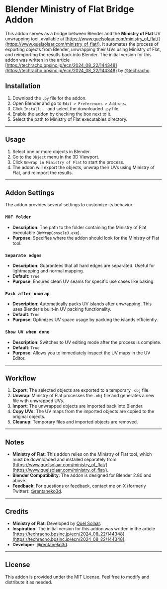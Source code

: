 # Blender Ministry of Flat Bridge Addon

This addon serves as a bridge between Blender and the **Ministry of Flat** UV unwrapping tool, available at [https://www.quelsolaar.com/ministry_of_flat/](https://www.quelsolaar.com/ministry_of_flat/). It automates the process of exporting objects from Blender, unwrapping their UVs using Ministry of Flat, and reimporting the results back into Blender. The initial version for this addon was written in the article [https://techracho.bpsinc.jp/ecn/2024_08_22/144348](https://techracho.bpsinc.jp/ecn/2024_08_22/144348) by [@techracho](https://x.com/techracho). 

## Installation

1. Download the `.py` file for the addon.
2. Open Blender and go to `Edit > Preferences > Add-ons`.
3. Click `Install...` and select the downloaded `.py` file.
4. Enable the addon by checking the box next to it.
5. Select the path to Ministry of Flat executables directory.

---

## Usage

1. Select one or more objects in Blender.
2. Go to the `Object` menu in the 3D Viewport.
3. Click `Unwrap in Ministry of Flat` to start the process.
4. The addon will export the objects, unwrap their UVs using Ministry of Flat, and reimport the results.

---

## Addon Settings

The addon provides several settings to customize its behavior:

### `MOF folder`
- **Description**: The path to the folder containing the Ministry of Flat executable (`UnWrapConsole3.exe`).
- **Purpose**: Specifies where the addon should look for the Ministry of Flat tool.

### `Separate edges`
- **Description**: Guarantees that all hard edges are separated. Useful for lightmapping and normal mapping.
- **Default**: `True`
- **Purpose**: Ensures clean UV seams for specific use cases like baking.

### `Pack after unwrap`
- **Description**: Automatically packs UV islands after unwrapping. This uses Blender's built-in UV packing functionality.
- **Default**: `True`
- **Purpose**: Optimizes UV space usage by packing the islands efficiently.

### `Show UV when done`
- **Description**: Switches to UV editing mode after the process is complete.
- **Default**: `True`
- **Purpose**: Allows you to immediately inspect the UV maps in the UV Editor.

---

## Workflow

1. **Export**: The selected objects are exported to a temporary `.obj` file.
2. **Unwrap**: Ministry of Flat processes the `.obj` file and generates a new file with unwrapped UVs.
3. **Import**: The unwrapped objects are imported back into Blender.
4. **Copy UVs**: The UV maps from the imported objects are copied to the original objects.
5. **Cleanup**: Temporary files and imported objects are removed.

---

## Notes

- **Ministry of Flat**: This addon relies on the Ministry of Flat tool, which must be downloaded and installed separately from [https://www.quelsolaar.com/ministry_of_flat/](https://www.quelsolaar.com/ministry_of_flat/).
- **Blender Compatibility**: The addon is designed for Blender 2.80 and above.
- **Feedback**: For questions or feedback, contact me on X (formerly Twitter): [@rentaneko3d](https://x.com/rentaneko3d).

---

## Credits

- **Ministry of Flat**: Developed by [Quel Solaar](https://www.quelsolaar.com/).
- **Inspiration**: The initial version for this addon was written in the article [https://techracho.bpsinc.jp/ecn/2024_08_22/144348](https://techracho.bpsinc.jp/ecn/2024_08_22/144348).
- **Developer**: [@rentaneko3d](https://x.com/rentaneko3d).

---

## License

This addon is provided under the MIT License. Feel free to modify and distribute it as needed.
